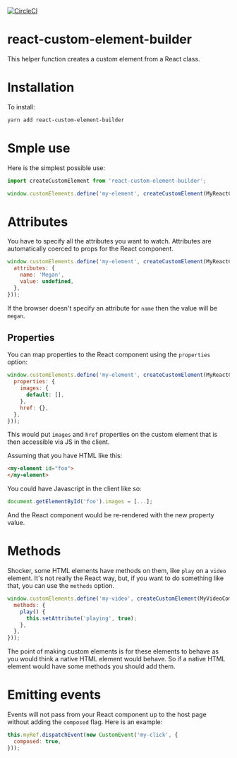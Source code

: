 [![CircleCI](https://circleci.com/gh/jherr/react-custom-element-builder.svg?style=svg)](https://circleci.com/gh/jherr/react-custom-element-builder)

react-custom-element-builder
============================

This helper function creates a custom element from a React class.

# Installation

To install:

```sh
yarn add react-custom-element-builder
```

# Smple use

Here is the simplest possible use:

```js
import createCustomElement from 'react-custom-element-builder';

window.customElements.define('my-element', createCustomElement(MyReactComponent));
```

# Attributes

You have to specify all the attributes you want to watch. Attributes are automatically coerced to props for the React component.

```js
window.customElements.define('my-element', createCustomElement(MyReactComponent, {
  attributes: {
    name: 'Megan',
    value: undefined,
  },
}));
```

If the browser doesn't specify an attribute for `name` then the value will be `megan`.

## Properties

You can map properties to the React component using the `properties` option:

```js
window.customElements.define('my-element', createCustomElement(MyReactComponent, {
  properties: {
    images: {
      default: [],
    },
    href: {},
  },
}));
```

This would put `images` and `href` properties on the custom element that is then accessible via JS in the client.

Assuming that you have HTML like this:

```html
<my-element id="foo">
</my-element>
```

You could have Javascript in the client like so:

```js
document.getElementById('foo').images = [...];
```

And the React component would be re-rendered with the new property value.

# Methods

Shocker, some HTML elements have methods on them, like `play` on a `video` element. It's not really the React way, but, if you want to do something like that, you can use the `methods` option.

```js
window.customElements.define('my-video', createCustomElement(MyVideoComponent, {
  methods: {
    play() {
      this.setAttribute('playing', true);
    },
  },
}));
```

The point of making custom elements is for these elements to behave as you would think a native HTML element would behave. So if a native HTML element would have some methods you should add them.

# Emitting events

Events will not pass from your React component up to the host page without adding the `composed` flag. Here is an example:

```js
this.myRef.dispatchEvent(new CustomEvent('my-click', {
  composed: true,
}));
```
